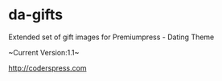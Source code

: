 # da-gifts

Extended set of gift images for Premiumpress - Dating Theme

~Current Version:1.1~

http://coderspress.com